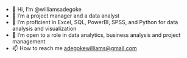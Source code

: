 - 👋 Hi, I’m @williamsadegoke
- 👀 I’m a project manager and a data analyst
- 🌱 I’m proficient in Excel, SQL, PowerBI, SPSS, and Python for data analysis and visualization
- 💞️ I’m open to a role in data analytics, business analysis and project management
- 📫 How to reach me adegokewilliams@gmail.com

<!---
williamsadegoke/williamsadegoke is a ✨ special ✨ repository because its `README.md` (this file) appears on your GitHub profile.
You can click the Preview link to take a look at your changes.
--->
